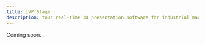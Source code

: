 ```yaml
---
title: iVP Stage
description: Your real-time 3D presentation software for industrial machines and products.
---
```


Coming soon.